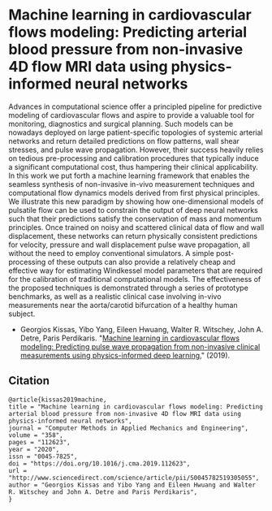 # Machine learning in cardiovascular flows modeling: Predicting arterial blood pressure from non-invasive 4D flow MRI data using physics-informed neural networks

Advances in computational science offer a principled pipeline for predictive modeling of cardiovascular flows and aspire to provide a valuable tool for monitoring, diagnostics and surgical planning. Such models can be nowadays deployed on large patient-specific topologies of systemic arterial networks and return detailed predictions on flow patterns, wall shear stresses, and pulse wave propagation. However, their success heavily relies on tedious pre-processing and calibration procedures that typically induce a significant computational cost, thus hampering their clinical applicability. In this work we put forth a machine learning framework that enables the seamless synthesis of non-invasive in-vivo measurement techniques and computational flow dynamics models derived from first physical principles. We illustrate this new paradigm by showing how one-dimensional models of pulsatile flow can be used to constrain the output of deep neural networks such that their predictions satisfy the conservation of mass and momentum principles. Once trained on noisy and scattered clinical data of flow and wall displacement, these networks can return physically consistent predictions for velocity, pressure and wall displacement pulse wave propagation, all without the need to employ conventional simulators. A simple post-processing of these outputs can also provide a relatively cheap and effective way for estimating Windkessel model parameters that are required for the calibration of traditional computational models. The effectiveness of the proposed techniques is demonstrated through a series of prototype benchmarks, as well as a realistic clinical case involving in-vivo measurements near the aorta/carotid bifurcation of a healthy human subject.

- Georgios Kissas, Yibo Yang, Eileen Hwuang, Walter R. Witschey, John A. Detre, Paris Perdikaris. "[Machine learning in cardiovascular flows modeling: Predicting pulse wave propagation from non-invasive clinical measurements using physics-informed deep learning.](https://www.sciencedirect.com/science/article/pii/S0045782519305055?dgcid=author)" (2019).


## Citation
```
@article{kissas2019machine,
title = "Machine learning in cardiovascular flows modeling: Predicting arterial blood pressure from non-invasive 4D flow MRI data using physics-informed neural networks",
journal = "Computer Methods in Applied Mechanics and Engineering",
volume = "358",
pages = "112623",
year = "2020",
issn = "0045-7825",
doi = "https://doi.org/10.1016/j.cma.2019.112623",
url = "http://www.sciencedirect.com/science/article/pii/S0045782519305055",
author = "Georgios Kissas and Yibo Yang and Eileen Hwuang and Walter R. Witschey and John A. Detre and Paris Perdikaris",
}
```
